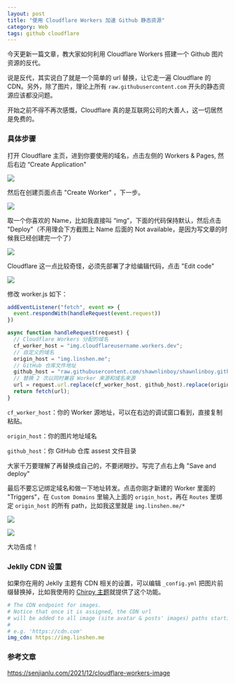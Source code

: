 ```yaml
---
layout: post
title: "使用 Cloudflare Workers 加速 Github 静态资源"
category: Web
tags: github cloudflare
---
```


今天更新一篇文章，教大家如何利用 Cloudflare Workers 搭建一个 Github 图片资源的反代。

说是反代，其实说白了就是一个简单的 url 替换，让它走一遍 Cloudflare 的 CDN。另外，除了图片，理论上所有 `raw.githubusercontent.com` 开头的静态资源应该都没问题。

开始之前不得不再次感慨，Cloudflare 真的是互联网公司的大善人，这一切居然是免费的。

### 具体步骤

打开 Cloudflare 主页，进到你要使用的域名，点击左侧的 Workers & Pages, 然后右边 “Create Application"

![](/posts/Capture-180.png)

然后在创建页面点击 "Create Worker" ，下一步。

![](/posts/Capture-181.png)

取一个你喜欢的 Name，比如我直接叫 “img”，下面的代码保持默认，然后点击 "Deploy"（不用理会下方截图上 Name 后面的 Not available，是因为写文章的时候我已经创建完一个了）

![](/posts/Capture-182.png)

Cloudflare 这一点比较奇怪，必须先部署了才给编辑代码，点击 "Edit code"

![](/posts/Capture-183.png)

修改 worker.js 如下：
```js
addEventListener("fetch", event => {
  event.respondWith(handleRequest(event.request))
})

async function handleRequest(request) {
  // Cloudflare Workers 分配的域名
  cf_worker_host = "img.cloudflareusername.workers.dev";
  // 自定义的域名
  origin_host = "img.linshen.me";
  // GitHub 仓库文件地址
  github_host = "raw.githubusercontent.com/shawnlinboy/shawnlinboy.github.io/main/assets/img/posts";
  // 替换 2 次以同时兼容 Worker 来源和域名来源
  url = request.url.replace(cf_worker_host, github_host).replace(origin_host, github_host);
  return fetch(url);
}
```

`cf_worker_host`：你的 Worker 源地址，可以在右边的调试窗口看到，直接复制粘贴。

`origin_host`：你的图片地址域名

`github_host`：你 GitHub 仓库 assest 文件目录

大家千万要理解了再替换成自己的，不要闭眼抄。写完了点右上角 "Save and deploy"

最后不要忘记绑定域名和做一下地址转发。点击你刚才新建的 Worker 里面的 "Triggers"，在 `Custom Domains` 里输入上面的 `origin_host`，再在 `Routes` 里绑定 `origin_host` 的所有 path，比如我这里就是 `img.linshen.me/*`

![](/posts/Capture-184.png)

![](/posts/Capture-185.png)

大功告成！

### Jeklly CDN 设置

如果你在用的 Jeklly 主题有 CDN 相关的设置，可以编辑 `_config.yml` 把图片前缀替换掉，比如我使用的 [Chirpy 主题](https://github.com/cotes2020/jekyll-theme-chirpy)就提供了这个功能。

```yaml
# The CDN endpoint for images.
# Notice that once it is assigned, the CDN url
# will be added to all image (site avatar & posts' images) paths starting with '/'
#
# e.g. 'https://cdn.com'
img_cdn: https://img.linshen.me
```

### 参考文章

https://senjianlu.com/2021/12/cloudflare-workers-image
